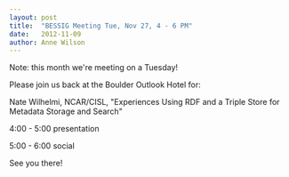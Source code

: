 ```yaml
---
layout: post
title:  "BESSIG Meeting Tue, Nov 27, 4 - 6 PM"
date:   2012-11-09
author: Anne Wilson
---
```

Note: this month we're meeting on a Tuesday!

Please join us back at the Boulder Outlook Hotel for:

Nate Wilhelmi, NCAR/CISL, "Experiences Using RDF and a Triple Store for Metadata Storage and Search"

4:00 - 5:00 presentation

5:00 - 6:00 social

See you there!
